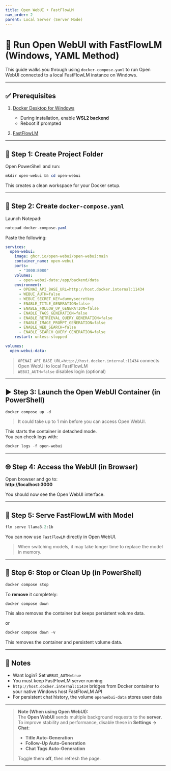 ```yaml
---
title: Open WebUI + FastFlowLM
nav_order: 2
parent: Local Server (Server Mode)
---
```


# 🧩 Run Open WebUI with FastFlowLM (Windows, YAML Method)

This guide walks you through using `docker-compose.yaml` to run Open WebUI connected to a local FastFlowLM instance on Windows.

---

## ✅ Prerequisites

1. [Docker Desktop for Windows](https://www.docker.com/products/docker-desktop)
   - During installation, enable **WSL2 backend**
   - Reboot if prompted

2. [FastFlowLM](../../install.md)

---

## 📁 Step 1: Create Project Folder

Open PowerShell and run:

```powershell
mkdir open-webui && cd open-webui
```

This creates a clean workspace for your Docker setup.

---

## 📝 Step 2: Create `docker-compose.yaml`

Launch Notepad:

```powershell
notepad docker-compose.yaml
```

Paste the following:

```yaml
services:
  open-webui:
    image: ghcr.io/open-webui/open-webui:main
    container_name: open-webui
    ports:
      - "3000:8080"
    volumes:
      - open-webui-data:/app/backend/data
    environment:
      - OPENAI_API_BASE_URL=http://host.docker.internal:11434
      - WEBUI_AUTH=false 
      - WEBUI_SECRET_KEY=dummysecretkey
      - ENABLE_TITLE_GENERATION=false
      - ENABLE_FOLLOW_UP_GENERATION=false
      - ENABLE_TAGS_GENERATION=false
      - ENABLE_RETRIEVAL_QUERY_GENERATION=false
      - ENABLE_IMAGE_PROMPT_GENERATION=false
      - ENABLE_WEB_SEARCH=false
      - ENABLE_SEARCH_QUERY_GENERATION=false
    restart: unless-stopped

volumes:
  open-webui-data:

```

> `OPENAI_API_BASE_URL=http://host.docker.internal:11434` connects Open WebUI to local FastFlowLM  
> `WEBUI_AUTH=false` disables login (optional)

---

## ▶️ Step 3: Launch the Open WebUI Container (in PowerShell)

```powershell
docker compose up -d
```
> It could take up to 1 min before you can access Open WebUI.

This starts the container in detached mode.  
You can check logs with:

```powershell
docker logs -f open-webui
```

---

## 🌐 Step 4: Access the WebUI (in Browser)

Open browser and go to:  
**http://localhost:3000**

You should now see the Open WebUI interface.

---

## 🧪 Step 5: Serve FastFlowLM with Model

```powershell
flm serve llama3.2:1b
```

You can now use `FastFlowLM` directly in Open WebUI.
> When switching models, it may take longer time to replace the model in memory.

---

## 🧼 Step 6: Stop or Clean Up (in PowerShell)

```powershell
docker compose stop
```

To **remove** it completely:

```powershell
docker compose down
```

This also removes the container but keeps persistent volume data.

or 

```powershell
docker compose down -v
```

This removes the container and persistent volume data.

---

## 🧠 Notes

- Want login? Set `WEBUI_AUTH=true`
- You must keep FastFlowLM server running
- `http://host.docker.internal:11434` bridges from Docker container to your native Windows host FastFlowLM API
- For persistent chat history, the volume `openwebui-data` stores user data

---

> **Note (When using Open WebUI):**  
> The **Open WebUI** sends multiple background requests to the **server**.  
> To improve stability and performance, disable these in **Settings → Chat**:
> - **Title Auto-Generation**
> - **Follow-Up Auto-Generation**
> - **Chat Tags Auto-Generation**
> 
> Toggle them **off**, then refresh the page.

---